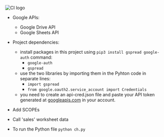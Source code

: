 ![CI logo](https://codeinstitute.s3.amazonaws.com/fullstack/ci_logo_small.png)

- Google APIs:
    - Google Drive API
    - Google Sheets API

- Project dependencies:
    - install packages in this project using ```pip3 install gspread google-auth``` command:
        - ```google-auth```
        - ```gspread```
    - use the two libraries by importing them in the Pyhton code in separate lines:
        - ```import gspread```
        - ```from google.oauth2.service_account import Credentials```
    - you need to create an api-cred.json file and paste your API token generated at [googleapis.com](https://oauth2.googleapis.com/token) in your account.
- Add SCOPEs
- Call 'sales' worksheet data
- To run the Python file ```python ch.py```
